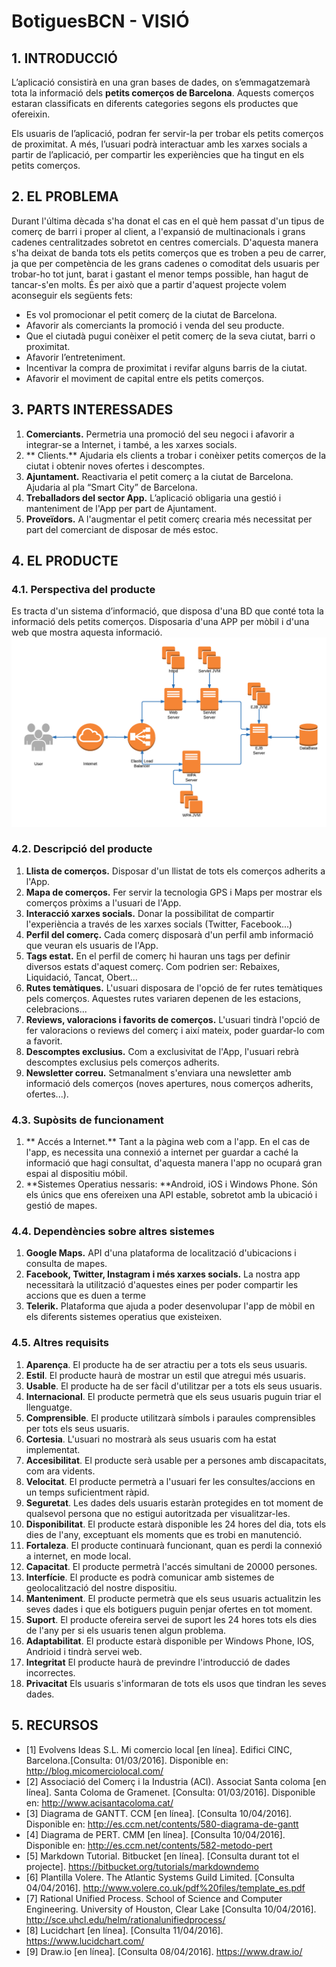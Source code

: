 # BotiguesBCN - VISIÓ #


## 1. INTRODUCCIÓ ##

L’aplicació consistirà en una gran bases de dades, on s’emmagatzemarà tota la informació dels **petits comerços de Barcelona**. Aquests comerços estaran classificats en diferents categories segons els productes que ofereixin.

Els usuaris de l’aplicació, podran fer servir-la per trobar els petits comerços de proximitat. A més, l’usuari podrà interactuar amb les xarxes socials a partir de l’aplicació, per compartir les experiències que ha tingut en els petits comerços.

## 2. EL PROBLEMA ##

Durant l'última dècada  s'ha donat el cas en el què hem passat d'un tipus de comerç de barri i proper al client, a l'expansió de multinacionals i grans cadenes centralitzades sobretot en centres comercials. D'aquesta manera s'ha deixat de banda tots els petits comerços que es troben a peu de carrer, ja que per competència de les grans cadenes o comoditat dels usuaris per trobar-ho tot junt, barat i gastant el menor temps possible, han hagut de tancar-s'en molts. És per això que a partir d'aquest projecte volem aconseguir els següents fets:

- Es vol promocionar el petit comerç de la ciutat de Barcelona. 
- Afavorir als comerciants la promoció  i venda del seu producte.
- Que el ciutadà pugui conèixer el petit comerç de la seva ciutat, barri o proximitat. 
- Afavorir l’entreteniment.
- Incentivar la compra de proximitat i revifar alguns barris de la ciutat. 
- Afavorir el moviment de capital entre els petits comerços. 

## 3. PARTS INTERESSADES ##

1. **Comerciants.** Permetria una promoció del seu negoci i afavorir a integrar-se a Internet, i també, a les xarxes socials.
2. ** Clients.** Ajudaria els clients a trobar i conèixer petits comerços de la ciutat i obtenir noves ofertes i descomptes.
3. **Ajuntament.** Reactivaria el petit comerç a la ciutat de Barcelona. Ajudaria al pla “Smart City” de Barcelona.
4. **Treballadors del sector App.** L’aplicació obligaria una gestió i manteniment de l'App per part de Ajuntament.
5. **Proveïdors.** A l'augmentar el petit comerç crearia més necessitat per part del comerciant de disposar de més estoc.

## 4. EL PRODUCTE ##

### 4.1. Perspectiva del producte ###

Es tracta d'un sistema d’informació, que disposa d'una BD que conté tota la informació dels petits comerços. Disposaria d'una APP per mòbil i d'una web que mostra aquesta informació. 
![](./imatges/visio_producte.png)

### 4.2. Descripció del producte ###

1. **Llista de comerços.** Disposar d'un llistat de tots els comerços adherits a l'App.
2. **Mapa de comerços.** Fer servir la tecnologia GPS i Maps per mostrar els comerços pròxims a l'usuari de l'App.
3. **Interacció xarxes socials.** Donar la possibilitat de compartir l'experiència a través de les xarxes socials (Twitter, Facebook...)
4. **Perfil del comerç.** Cada comerç  disposarà d'un perfil amb informació que veuran els usuaris de l'App.
5. **Tags estat.** En el perfil de comerç hi hauran uns tags per definir diversos estats d'aquest comerç. Com podrien ser: Rebaixes, Liquidació, Tancat, Obert...
6. **Rutes temàtiques.** L'usuari disposara de l'opció de fer rutes temàtiques pels comerços. Aquestes rutes variaren depenen de les estacions, celebracions...
7. **Reviews, valoracions i favorits de comerços.** L'usuari tindrà l'opció de fer valoracions o reviews del comerç i així mateix, poder guardar-lo com a favorit.
8. **Descomptes exclusius.** Com a exclusivitat de l'App, l'usuari rebrà descomptes exclusius pels comerços adherits.
9. **Newsletter correu.** Setmanalment s'enviara una newsletter amb informació dels comerços (noves apertures, nous comerços adherits, ofertes...).

### 4.3. Supòsits de funcionament ###

1. ** Accés a Internet.** Tant a la pàgina web com a l'app. En el cas de l'app, es necessita una connexió a internet per guardar a caché la informació que hagi consultat, d'aquesta manera l'app no ocupará gran espai al dispositiu móbil.
2. **Sistemes Operatius nessaris: **Android, iOS i Windows Phone. Són els únics que ens ofereixen una API estable, sobretot amb la ubicació i gestió de mapes.

### 4.4. Dependències sobre altres sistemes ###

1. **Google Maps.** API d'una plataforma de localització d'ubicacions i consulta de mapes.
2. **Facebook, Twitter, Instagram i més xarxes socials.** La nostra app necessitarà la utilització d'aquestes eines per poder compartir les accions que es duen a terme
3. **Telerik.** Plataforma que ajuda a poder desenvolupar l'app de mòbil en els diferents sistemes operatius que existeixen.

### 4.5. Altres requisits ###

1. **Aparença**. El producte ha de ser atractiu per a tots els seus usuaris.
2. **Estil**. El producte haurà de mostrar un estil que atregui més usuaris.
3. **Usable**. El producte ha de ser fàcil d'utilitzar per a tots els seus usuaris.
4. **Internacional**. El producte permetrà que els seus usuaris puguin triar el llenguatge.
5. **Comprensible**. El producte utilitzarà símbols i paraules comprensibles per tots els seus usuaris.
6. **Cortesia**. L'usuari no mostrarà als seus usuaris com ha estat implementat.
7. **Accesibilitat**. El producte serà usable per a persones amb discapacitats, com ara vidents.
8. **Velocitat**. El producte permetrà a l'usuari fer les consultes/accions en un temps suficientment ràpid.
9. **Seguretat**. Les dades dels usuaris estaràn protegides en tot moment de qualsevol persona que no estigui autoritzada per visualitzar-les.
10. **Disponibilitat**. El producte estarà disponible les 24 hores del dia, tots els dies de l'any, exceptuant els moments que es trobi en manutenció.
11. **Fortaleza**. El producte continuarà funcionant, quan es perdi la connexió a internet, en mode local.
12. **Capacitat**. El producte permetrà l'accés simultani de 20000 persones.
13. **Interfície**. El producte es podrà comunicar amb sistemes de geolocalització del nostre dispositiu.
14. **Manteniment**. El producte permetrà que els seus usuaris actualitzin les seves dades i que els botiguers puguin penjar ofertes en tot moment.
15. **Suport**. El producte ofereira servei de suport les 24 hores tots els dies de l'any per si els usuaris tenen algun problema.
16. **Adaptabilitat**. El producte estarà disponible per Windows Phone, IOS, Andrioid i tindrà servei web.
17. **Integritat** El producte haurà de previndre l'introducció de dades incorrectes.
18. **Privacitat** Els usuaris s'informaran de tots els usos que tindran les seves dades.

## 5. RECURSOS ##

* [1] Evolvens Ideas S.L. Mi comercio local [en línea]. Edifici CINC, Barcelona.[Consulta: 01/03/2016]. Disponible en: <http://blog.micomerciolocal.com/>
* [2] Associació del Comerç i la Industria (ACI). Associat Santa coloma [en línea]. Santa Coloma de Gramenet. [Consulta: 01/03/2016]. Disponible en: <http://www.acisantacoloma.cat/>
* [3] Diagrama de GANTT. CCM [en línea]. [Consulta 10/04/2016]. Disponible en: <http://es.ccm.net/contents/580-diagrama-de-gantt>
* [4] Diagrama de PERT. CMM [en línea]. [Consulta 10/04/2016]. Disponible en: <http://es.ccm.net/contents/582-metodo-pert>
* [5] Markdown Tutorial. Bitbucket [en línea]. [Consulta durant tot el projecte]. <https://bitbucket.org/tutorials/markdowndemo>
* [6] Plantilla Volere. The Atlantic Systems Guild Limited. [Consulta 04/04/2016]. <http://www.volere.co.uk/pdf%20files/template_es.pdf>
* [7] Rational Unified Process. School of Science and Computer Engineering. University of Houston, Clear Lake [Consulta 10/04/2016]. <http://sce.uhcl.edu/helm/rationalunifiedprocess/>
* [8] Lucidchart [en línea]. [Consulta 11/04/2016]. <https://www.lucidchart.com/>
* [9] Draw.io [en línea]. [Consulta 08/04/2016]. <https://www.draw.io/>

